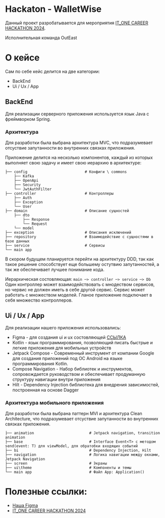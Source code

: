 # Hackaton - WalletWise
Данный проект разробатывается для мероприятия [IT_ONE CAREER HACKATHON 2024](https://www.zavodit.ru/ru/calendar/event/53).

Исполнительная команда OutEast

# О кейсе
Сам по себе кейс делится на две категории:
- BackEnd
- Ui / Ux / App

## BackEnd
Для реализации серверного приложения используется язык Java с фреймворком Spring.
### Архитектура
Для разработки была выбрана архитектура MVC, что подразумевает отсуствие запутанности во внутренних связках приложения. 

Приложение делится на несколько компонентов, каждый из которых выполняет свою задачу и имеет свою иерархию в архитектуре:

    ├── config                          # Конфиги \ commons
        ├── Kafka
        ├── OpenApi
        ├── Security
        └── JwtAuthFilter
    ├── controller                      # Контроллеры
        ├── Auth
        ├── Exception
        └── User
    ├── domain                          # Описание сущностей
        ├── dto
            ├── Response
            └── Request
        └── model
    ├── exception                       # Описания исключений
    ├── repository                      # Взаимодействие с сущностями в базе данных
    ├── service                         # Сервисы
    └── main app

В скором будущем планируется перейти на архитектуру DDD, так как такое решение способствует еще большему остутвию запутанностей, а так же обеспечивает лучшее понимание кода.

Иерархическая состовляющая:
`main ─> controller ─> service ─> Db`
Один контроллер может взаимодействовать с мнодеством сервисов, но червис не должен иметь в себе другой сервис. Сервис может работать с множеством моделей. Гланое приложение подключает в себя множество контроллеров.

## Ui / Ux / App
Для реализации нашего приложения использовались:
- Figma - для создания ui и ux состовляющей [ССЫЛКА](https://www.figma.com/design/bIbBl96hqfyU9jxZcyZt1x/%D0%BA%D1%80%D1%83%D1%82%D0%BE%D0%B9-%D0%BF%D1%80%D0%BE%D0%B5%D0%BA%D1%82?node-id=0%3A1&t=FtMkDnwYl8Sfsm1h-1)
- Kotlin - язык программирования, позволяющий писать быстрые и легкие приложения для мобильных устройств
- Jetpack Compose - Современный инструмент от компании Google для создания приложений под ОС Android на языке программирования Kotlin.
- Compose Navigation - Набор библиотек и инструментов, сопровождается руководством и обеспечивает продуманную структуру навигации внутри приложения
- Hilt - Dependency Injection библиотека для внедрения зависимостей, построенная на основе Dagger

### Архитектура мобильного приложения
Для разработки была выбрана паттерн MVI и архитектура Clean Architecture, что подразумевает отсуствие запутанности во внутренних связках приложения.

    ├── animation                         # Jetpack navigation, transition animation
    ├── base                              # Interface Event<T> с методом send(event: T) для viewModel, для обратобки входящих событий
    ├── bi                                # Dependency Injection, Hilt
    ├── navigation                        # Логика навигации между окнами, Jetpack Navigation
    ├── screen                            # Экраны
    ├── ui\theme                          # Компоненты и темы 
    └── main app                          # Файл App: Application()




# Полезные ссылки:
- [Наша Figma](https://www.figma.com/design/bIbBl96hqfyU9jxZcyZt1x/%D0%BA%D1%80%D1%83%D1%82%D0%BE%D0%B9-%D0%BF%D1%80%D0%BE%D0%B5%D0%BA%D1%82?node-id=0%3A1&t=FtMkDnwYl8Sfsm1h-1)
- [IT_ONE CAREER HACKATHON 2024](https://www.zavodit.ru/ru/calendar/event/53)
